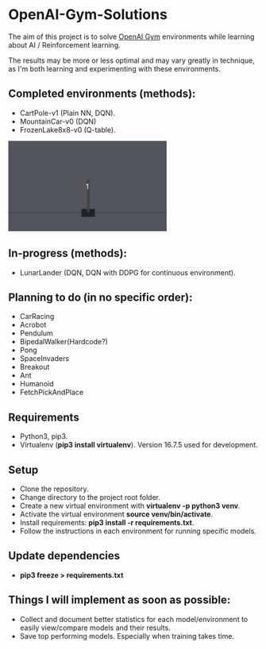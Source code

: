 # OpenAI-Gym-Solutions

The aim of this project is to solve [OpenAI Gym](https://gym.openai.com/) environments while learning about AI / Reinforcement learning.

The results may be more or less optimal and may vary greatly in technique, as I'm both learning and experimenting with these environments.

## Completed environments (methods):
- CartPole-v1 (Plain NN, DQN).
- MountainCar-v0 (DQN)
- FrozenLake8x8-v0 (Q-table).

![](Extra/CombinedSolves.gif)


## In-progress (methods):
- LunarLander (DQN, DQN with DDPG for continuous environment).

## Planning to do (in no specific order):
- CarRacing
- Acrobot
- Pendulum
- BipedalWalker(Hardcode?)
- Pong
- SpaceInvaders
- Breakout
- Ant
- Humanoid
- FetchPickAndPlace

## Requirements
- Python3, pip3.
- Virtualenv (**pip3 install virtualenv**). Version 16.7.5 used for development.

## Setup 
- Clone the repository.
- Change directory to the project root folder.
- Create a new virtual environment with **virtualenv -p python3 venv**.
- Activate the virtual environment **source venv/bin/activate**.
- Install requirements: **pip3 install -r requirements.txt**.
- Follow the instructions in each environment for running specific models.

## Update dependencies
- **pip3 freeze > requirements.txt**

## Things I will implement as soon as possible: 
- Collect and document better statistics for each model/environment to easily view/compare models and their results.
- Save top performing models. Especially when training takes time.
